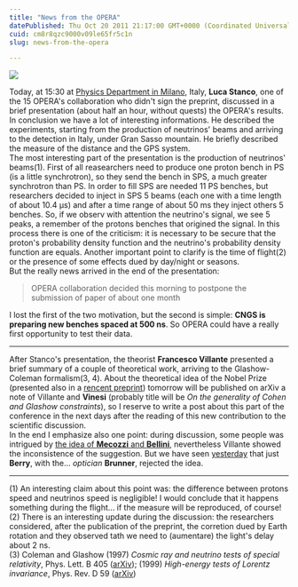```yaml
---
title: "News from the OPERA"
datePublished: Thu Oct 20 2011 21:17:00 GMT+0000 (Coordinated Universal Time)
cuid: cm8r8qzc9000v09le65fr5c1n
slug: news-from-the-opera

---
```



![](https://cdn.hashnode.com/res/hashnode/image/upload/v1743073149925/06381d50-808d-4c9c-a960-2edfbb8d2d78.jpeg)

Today, at 15:30 at [Physics Department in Milano](http://www.fisica.unimi.it/), Italy, **Luca Stanco**, one of the 15 OPERA's collaboration who didn't sign the preprint, discussed in a brief presentation (about half an hour, without quests) the OPERA's results. In conclusion we have a lot of interesting informations. He described the experiments, starting from the production of neutrinos' beams and arriving to the detection in Italy, under Gran Sasso mountain. He briefly described the measure of the distance and the GPS system.  
The most interesting part of the presentation is the production of neutrinos' beams(1). First of all reasearchers need to produce one proton bench in PS (is a little synchrotron), so they send the bench in SPS, a much greater synchrotron than PS. In order to fill SPS are needed 11 PS benches, but researchers decided to inject in SPS 5 beams (each one with a time length of about 10.4 μs) and after a time range of about 50 ms they inject others 5 benches. So, if we observ with attention the neutrino's signal, we see 5 peaks, a remember of the protons benches that origined the signal. In this process there is one of the criticism: it is necessary to be secure that the proton's probability density function and the neutrino's probability density function are equals. Another important point to clarify is the time of flight(2) or the presence of some effects dued by day/night or seasons.  
But the really news arrived in the end of the presentation:

> OPERA collaboration decided this morning to postpone the submission of paper of about one month

I lost the first of the two motivation, but the second is simple: **CNGS is preparing new benches spaced at 500 ns**. So OPERA could have a really first opportunity to test their data.

* * *

After Stanco's presentation, the theorist **Francesco Villante** presented a brief summary of a couple of theoretical work, arriving to the Glashow-Coleman formalism(3, 4). About the theoretical idea of the Nobel Prize (presented also in a [rencent preprint](http://arxiv.org/abs/1109.6562)) tomorrow will be published on arXiv a note of Villante and **Vinesi** (probably title will be _On the generality of Cohen and Glashow constraints_), so I reserve to write a post about this part of the conference in the next days after the reading of this new contribution to the scientific discussion.  
In the end I emphasize also one point: during discussion, some people was intrigued by [the idea of **Mecozzi** and **Bellini**](http://arxiv.org/abs/1110.2832v1), nevertheless Villante showed the inconsistence of the suggestion. But we have seen [yesterday](http://docmadhattan.fieldofscience.com/2011/10/probably-not.html) that just **Berry**, with the... _optician_ **Brunner**, rejected the idea.

* * *

(1) An interesting claim about this point was: the difference between protons speed and neutrinos speed is negligible! I would conclude that it happens something during the flight... if the measure will be reproduced, of course!  
(2) There is an interesting update during the discussion: the researchers considered, after the publication of the preprint, the corretion dued by Earth rotation and they observed tath we need to (aumentare) the light's delay about 2 ns.  
(3) Coleman and Glashow (1997) _Cosmic ray and neutrino tests of special relativity_, Phys. Lett. B 405 ([arXiv](http://arxiv.org/abs/hep-ph/9703240)); (1999) _High-energy tests of Lorentz invariance_, Phys. Rev. D 59 ([arXiv](http://arxiv.org/abs/hep-ph/9812418))